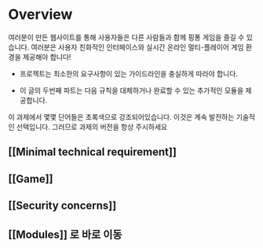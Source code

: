 # Overview

여러분이 만든 웹사이트를 통해 사용자들은 다른 사람들과 함께 핑퐁 게임을 즐길 수 있습니다. 여러분은 사용자 친화적인 인터페이스와 실시간 온라인 멀티-플레이어 게임 환경을 제공해야 합니다!

- 프로젝트는 최소한의 요구사항이 있는 가이드라인을 충실하게 따라야 합니다.

- 이 글의 두번째 파트는 다음 규칙을 대체하거나 완료할 수 있는 추가적인 모듈을 제공합니다.

이 과제에서 몇몇 단어들은 초록색으로 강조되어있습니다. 이것은 계속 발전하는 기술적인 선택입니다. 그러므로 과제의 버전을 항상 주시하세요

## [[Minimal technical requirement]]

## [[Game]]
## [[Security concerns]]


## [[Modules]] 로 바로 이동
